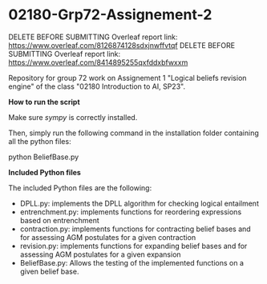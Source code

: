 # 02180-Grp72-Assignement-2



DELETE BEFORE SUBMITTING Overleaf report link: https://www.overleaf.com/8126874128sdxjnwffvtqf
DELETE BEFORE SUBMITTING Overleaf report link: https://www.overleaf.com/8414895255qxfddxbfwxxm

Repository for group 72 work on Assignement 1 "Logical beliefs revision engine" of the class "02180 Introduction to AI, SP23".

  
**How to run the script**

Make sure *sympy* is correctly installed.

Then, simply run the following command in the installation folder containing all the python files:

python BeliefBase.py

**Included Python files**

The included Python files are the following:

- DPLL.py: implements the DPLL algorithm for checking logical entailment
- entrenchment.py: implements functions for reordering expressions based on entrenchment
- contraction.py: implements functions for contracting belief bases and for assessing AGM postulates for a given contraction
- revision.py: implements functions for expanding belief bases and for assessing AGM postulates for a given expansion 
- BeliefBase.py: Allows the testing of the implemented functions on a given belief base.


